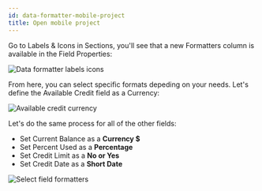 ```yaml
---
id: data-formatter-mobile-project
title: Open mobile project
---
```

Go to Labels & Icons in Sections, you'll see that a new Formatters column is available in the Field Properties:

![Data formatter labels icons](assets/en/data-formatter/data-formatter-labels-icons.png)

From here, you can select specific formats depeding on your needs. Let's define the Available Credit field as a Currency:

![Available credit currency](assets/en/data-formatter/available-credit-currency.png)

Let's do the same process for all of the other fields:

* Set Current Balance as a **Currency $**
* Set Percent Used as a **Percentage**
* Set Credit Limit as a **No or Yes**
* Set Credit Date as a **Short Date**

![Select field formatters](assets/en/data-formatter/select-field-formatters.png)